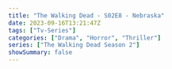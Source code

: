 ```yaml
---
title: "The Walking Dead - S02E8 - Nebraska"
date: 2023-09-16T13:21:47Z
tags: ["Tv-Series"]
categories: ["Drama", "Horror", "Thriller"]
series: ["The Walking Dead Season 2"]
showSummary: false
---
```


  <mux-player stream-type="on-demand"
  src="https://kp3d-my.sharepoint.com/personal/ryoo_kp3d_onmicrosoft_com/_layouts/15/download.aspx?share=EVAOknF1lWVFtAN2LVWQSOkB3fe_fAo5X_mSo7QFHdPzsw" metadata-video-title="The Walking Dead - S02E8 - Nebraska" prefer-playback="mse" controls>
  </mux-player>
  
  
  <script src="https://cdn.jsdelivr.net/npm/@mux/mux-player"></script>
  
   <script id="WQn3Ll5j01HcInQi02qhDG3BQlv00kIquDAM7nJ2FJwGLU" type="application/ld+json">
 {
  "@context": "https://schema.org/",
  "@type": "VideoObject",
  "name": "The Walking Dead - S02E8 - Nebraska",
  "contentUrl": "https://stream.mux.com/WQn3Ll5j01HcInQi02qhDG3BQlv00kIquDAM7nJ2FJwGLU.m3u8",
  "thumbnailUrl": "https://www.themoviedb.org/t/p/original/eUMwG5vXg4ovEUvXLAFgrr4bQvp.jpg?width=314&fit_mode=preserve&time=25",
  "uploadDate": "2023-09-16T13:21:47Z",
}

</script>

